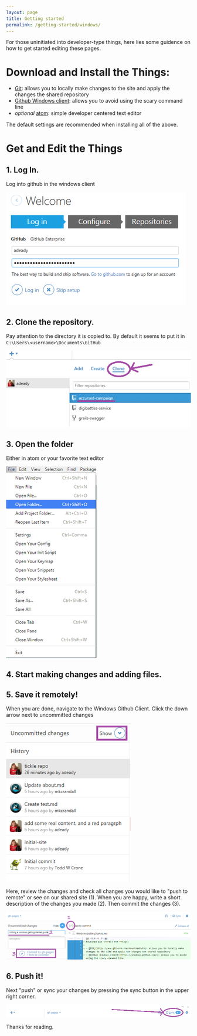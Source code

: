 ```yaml
---
layout: page
title: Getting started
permalink: /getting-started/windows/
---
```

For those uninitiated into developer-type things, here lies some guidence on how to get started editing these pages.

# Download and Install the Things:

- [Git](https://www.git-scm.com/download/win): allows you to locally make changes to the site and apply the changes the shared repository
- [Github Windows client](https://windows.github.com/): allows you to avoid using the scary command line
- *optional* [atom](https://atom.io/): simple developer centered text editor

The default settings are recommended when installing all of the above.

# Get and Edit the Things

## 1. Log In.
Log into github in the windows client

![Logging into github](images/GithubLogin.png)

## 2. Clone the repository.  
Pay attention to the directory it is copied to.  By default it seems to put it in `C:\Users\<username>\Documents\GitHub`

![How to clone a repository](images/GithubClone.png)

## 3. Open the folder
Either in atom or your favorite text editor

![Open folder in atom](images/OpenFolder.png)

## 4. Start making changes and adding files.

## 5. Save it remotely!
When you are done, navigate to the Windows Github Client.  Click the down arrow next to uncommitted changes

![Where to find uncommitted changes](images/UncommitedChanges.png)

Here, review the changes and check all changes you would like to "push to remote" or see on our shared site (1).  When you are happy, write a short description of the changes you made (2).  Then commit the changes (3).

![How to commit changes in Github for Windows](images/CommitChanges.png)

## 6. Push it!
Next "push" or sync your changes by pressing the sync button in the upper right corner.

![Sync changes to remote repository](images/SyncChanges.png)

Thanks for reading.
